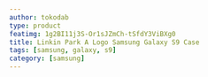 ```yaml
---
author: tokodab
type: product
featimg: 1g2BI11j3S-Or1sJZmCh-tSfdY3ViBXg0
title: Linkin Park A Logo Samsung Galaxy S9 Case
tags: [samsung, galaxy, s9]
category: [samsung]
---
```

